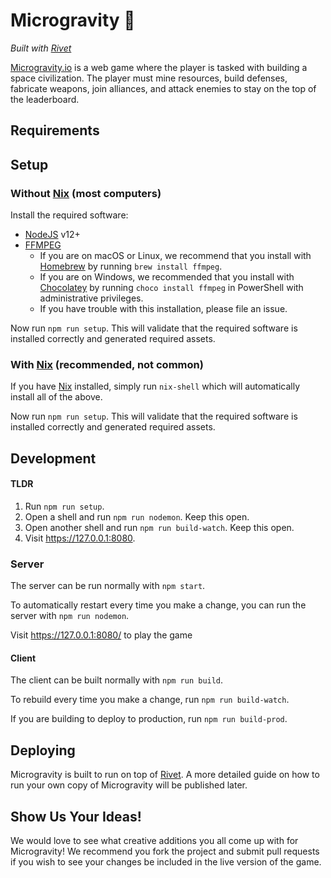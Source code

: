 # Microgravity 🚀

*Built with [Rivet](https://rivet.gg)*

[Microgravity.io](https://microgravity.io) is a web game where the player is tasked with building a space civilization. The player must mine resources, build defenses, fabricate weapons, join alliances, and attack enemies to stay on the top of the leaderboard.

## Requirements

## Setup

### Without [Nix](https://nixos.org/) (most computers)

Install the required software:

- [NodeJS](https://nodejs.org/en/) v12+
- [FFMPEG](https://ffmpeg.org/)
  - If you are on macOS or Linux, we recommend that you install with [Homebrew](https://brew.sh/) by running `brew install ffmpeg`.
  - If you are on Windows, we recommended that you install with [Chocolatey](https://chocolatey.org/) by running `choco install ffmpeg` in PowerShell with administrative privileges.
  - If you have trouble with this installation, please file an issue.

Now run `npm run setup`. This will validate that the required software is installed correctly and generated required assets.

### With [Nix](https://nixos.org/) (recommended, not common)

If you have [Nix](https://nixos.org/) installed, simply run `nix-shell` which will automatically install all of the above.

Now run `npm run setup`. This will validate that the required software is installed correctly and generated required assets.

## Development

#### TLDR

1. Run `npm run setup`.
2. Open a shell and run `npm run nodemon`. Keep this open.
3. Open another shell and run `npm run build-watch`. Keep this open.
4. Visit https://127.0.0.1:8080.

### Server

The server can be run normally with `npm start`.

To automatically restart every time you make a change, you can run the server with `npm run nodemon`.

Visit https://127.0.0.1:8080/ to play the game

#### Client

The client can be built normally with `npm run build`.

To rebuild every time you make a change, run `npm run build-watch`.

If you are building to deploy to production, run `npm run build-prod`.

## Deploying

Microgravity is built to run on top of [Rivet](https://rivet.gg). A more detailed guide on how to run your own copy of Microgravity will be published later.

## Show Us Your Ideas!

We would love to see what creative additions you all come up with for Microgravity! We recommend you fork the project and submit pull requests if you wish to see your changes be included in the live version of the game.

